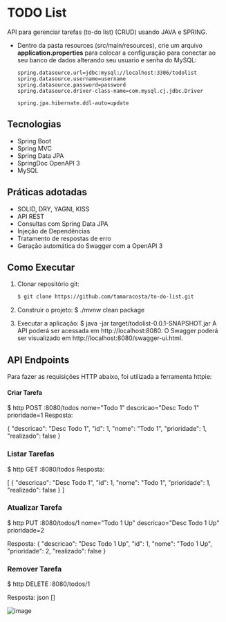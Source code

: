 # TODO List
API para gerenciar tarefas (to-do list) (CRUD) usando JAVA e SPRING.

- Dentro da pasta resources (src/main/resources), crie um arquivo **application.properties** para colocar a configuração para conectar ao seu banco de dados alterando seu usuario e senha do MySQL:

  ```
  spring.datasource.url=jdbc:mysql://localhost:3306/todolist
  spring.datasource.username=username
  spring.datasource.password=password
  spring.datasource.driver-class-name=com.mysql.cj.jdbc.Driver

  spring.jpa.hibernate.ddl-auto=update  
  ```

## Tecnologias
- Spring Boot
- Spring MVC
- Spring Data JPA
- SpringDoc OpenAPI 3
- MySQL

## Práticas adotadas
- SOLID, DRY, YAGNI, KISS
- API REST
- Consultas com Spring Data JPA
- Injeção de Dependências
- Tratamento de respostas de erro
- Geração automática do Swagger com a OpenAPI 3

## Como Executar
1. Clonar repositório git:
   ```sh
   $ git clone https://github.com/tamaracosta/to-do-list.git

2. Construir o projeto:
$ ./mvnw clean package

3. Executar a aplicação:
$ java -jar target/todolist-0.0.1-SNAPSHOT.jar
A API poderá ser acessada em http://localhost:8080. O Swagger poderá ser visualizado em http://localhost:8080/swagger-ui.html.

## API Endpoints
Para fazer as requisições HTTP abaixo, foi utilizada a ferramenta httpie:

#### Criar Tarefa

$ http POST :8080/todos nome="Todo 1" descricao="Desc Todo 1" prioridade=1
Resposta:


{
  "descricao": "Desc Todo 1",
  "id": 1,
  "nome": "Todo 1",
  "prioridade": 1,
  "realizado": false
}

### Listar Tarefas

$ http GET :8080/todos
Resposta:

[
  {
    "descricao": "Desc Todo 1",
    "id": 1,
    "nome": "Todo 1",
    "prioridade": 1,
    "realizado": false
  }
]

### Atualizar Tarefa

$ http PUT :8080/todos/1 nome="Todo 1 Up" descricao="Desc Todo 1 Up" prioridade=2

Resposta:
{
  "descricao": "Desc Todo 1 Up",
  "id": 1,
  "nome": "Todo 1 Up",
  "prioridade": 2,
  "realizado": false
}

### Remover Tarefa
$ http DELETE :8080/todos/1

Resposta:
json
[]

![image](https://github.com/tamaracosta/to-do-list/assets/75817559/0d9f914e-9f1e-4dbe-9674-fb6e3b1c22b8)

